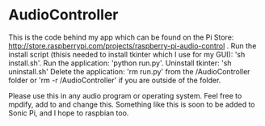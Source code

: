 AudioController
===============
This is the code behind my app which can be found on the Pi Store: http://store.raspberrypi.com/projects/raspberry-pi-audio-control .
Run the install script (thisis needed to install tkinter which I use for my GUI): 'sh install.sh'.
Run the application: 'python run.py'.
Uninstall tkinter: 'sh uninstall.sh'
Delete the application: 'rm run.py' from the /AudioController folder or 'rm -r /AudioController' if you are outside of the folder.

Please use this in any audio program or operating system. Feel free to mpdify, add to and change this. Something like this is soon to be added to Sonic Pi, and I hope to raspbian too.
